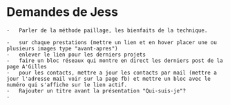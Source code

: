 # Demandes de Jess


    -   Parler de la méthode paillage, les bienfaits de la technique.

    -   sur chaque prestations (mettre un lien et en hover placer une ou plusieurs images type "avant-apres")
    -   enlever le lien pour les derniers projets 
    -   faire un bloc réseaux qui montre en direct les derniers post de la page A'Gilles 
    -   pour les contacts, mettre a jour les contacts par mail (mettre a jour l'adresse mail voir sur la page fb) et mettre un bloc avec le numéro qui s'affiche sur le lien actif.
    -   Rajouter un titre avant la présentation "Qui-suis-je"?
    -